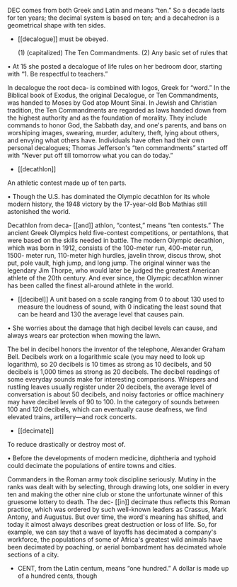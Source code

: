 DEC comes from both Greek and Latin and means “ten.” So a decade lasts for ten years; the decimal
system is based on ten; and a decahedron is a geometrical shape with ten sides.

- [[decalogue]] 
must be obeyed. 

  (1)  (capitalized)  The  Ten  Commandments.  (2)  Any  basic  set  of  rules  that

• At 15 she posted a decalogue of life rules on her bedroom door, starting with “1. Be respectful to
teachers.” 

In  decalogue  the  root  deca-  is  combined  with  logos,  Greek  for  “word.”  In  the  Biblical  book  of
Exodus,  the  original  Decalogue,  or  Ten  Commandments,  was  handed  to  Moses  by  God  atop  Mount
Sinai. In Jewish and Christian tradition, the Ten Commandments are regarded as laws handed down
from the highest authority and as the foundation of morality. They include commands to honor God, the
Sabbath  day,  and  one's  parents,  and  bans  on  worshiping  images,  swearing,  murder,  adultery,  theft,
lying  about  others,  and  envying  what  others  have.  Individuals  have  often  had  their  own  personal
decalogues;  Thomas  Jefferson's  “ten  commandments”  started  off  with  “Never  put  off  till  tomorrow
what you can do today.”

- [[decathlon]] 

 An athletic contest made up of ten parts. 

•  Though  the  U.S.  has  dominated  the  Olympic  decathlon  for  its  whole  modern  history,  the  1948
victory by the 17-year-old Bob Mathias still astonished the world. 

Decathlon from deca- [[and]] athlon, “contest,” means “ten contests.” The ancient Greek Olympics held
five-contest competitions, or pentathlons, that were based on the skills needed in battle. The modern
Olympic  decathlon,  which  was  born  in  1912,  consists  of  the  100-meter  run,  400-meter  run,  1500-
meter run, 110-meter high hurdles, javelin throw, discus throw, shot put, pole vault, high jump, and
long jump. The original winner was the legendary Jim Thorpe, who would later be judged the greatest
American athlete of the 20th century. And ever since, the Olympic decathlon winner has been called
the finest all-around athlete in the world.

- [[decibel]] 
  A  unit  based  on  a  scale  ranging  from  0  to  about  130  used  to  measure  the
loudness of sound, with 0 indicating the least sound that can be heard and 130 the average level that
causes pain. 

• She worries about the damage that high decibel levels can cause, and always wears ear protection
when mowing the lawn. 

The bel in decibel honors the inventor of the telephone, Alexander Graham Bell. Decibels work on a
logarithmic scale (you may need to look up logarithm), so 20 decibels is 10 times as strong as 10
decibels,  and  50  decibels  is  1,000  times  as  strong  as  20  decibels.  The  decibel  readings  of  some
everyday  sounds  make  for  interesting  comparisons.  Whispers  and  rustling  leaves  usually  register
under  20  decibels,  the  average  level  of  conversation  is  about  50  decibels,  and  noisy  factories  or
office machinery may have decibel levels of 90 to 100. In the category of sounds between 100 and
120  decibels,  which  can  eventually  cause  deafness,  we  find  elevated  trains,  artillery—and  rock
concerts.

- [[decimate]] 

 To reduce drastically or destroy most of. 

•  Before  the  developments  of  modern  medicine,  diphtheria  and  typhoid  could  decimate  the
populations of entire towns and cities. 

Commanders  in  the  Roman  army  took  discipline  seriously.  Mutiny  in  the  ranks  was  dealt  with  by
selecting, through drawing lots, one soldier in every ten and making the other nine club or stone the
unfortunate winner of this gruesome lottery to death. The dec- [[in]] decimate thus reflects this Roman
practice,  which  was  ordered  by  such  well-known  leaders  as  Crassus,  Mark  Antony,  and  Augustus.
But over time, the word's meaning has shifted, and today it almost always describes great destruction
or  loss  of  life.  So,  for  example,  we  can  say  that  a  wave  of  layoffs  has  decimated  a  company's
workforce,  the  populations  of  some  of  Africa's  greatest  wild  animals  have  been  decimated  by
poaching, or aerial bombardment has decimated whole sections of a city.

- CENT, from the Latin centum, means “one hundred.” A dollar is made up of a hundred cents, though
